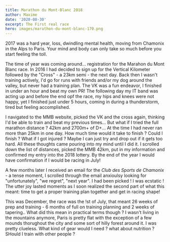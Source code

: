 ```yaml
---
title: Marathon du Mont-Blanc 2018
author: Maxime
date: '2020-08-30'
excerpt: The First real race
hero: images/marathon-du-mont-blanc-170.png
---
```

2017 was a hard year, loss, dwindling mental health, moving from Chamonix in the Alps to Paris. Your mind and body can only take so much before you start feeling the toll.

The time of year was coming around... registration for the Marahon du Mont Blanc race. In 2016 I had decided to sign up for the Vertical Kilometer followed by the "Cross" - a 23km semi - the next day. Back then I wasn't training actively, I'd go for runs with friends and/or my dog around the valley, but never had a training plan. The VK was a fun endeavor, I finished in under an hour and beat my own PR! The following day my IT band was acting up and before the end opf the race, my hips and knees were not happy, yet I finished just under 5 hours, coming in during a thunderstorm, tired but feeling accomplished.

I navigated to the MMB website, picked the VK and the cross again, thinking I'd be able to train and beat my previous times... But what if I tried the full marathon distance ? 42km and 2700m+ of D+... At the time I had never ran more than 25km in one day. How much time would it take to finish ? Could I finish ? What if I got injured ? Maybe I can just try and drop out if it gets too hard. All these thoughts came pouring into my mind until I did it. I scrolled down the list of distances, picked the MMB 42km, put in my information and confirmed my entry into the 2018 lottery. By the end of the year I would have confirmation if I would be racing in July!

A few months later I received an email for the *Club des Sports de Chamonix -* a tense moment, I scrolled through the email anxioulsy looking for "unfortunately", "we regret", "next year". I had been picked ! I was ecstatic ! The utter joy lasted moments as I soon realized the second part of what this meant: time to get a proper training plan together and get in racing shape!

This was December, the race was the !st of July, that meant 26 weeks of prep and training - 6 months of full on training planning and 2 weeks of tapering.. What did this mean in practical terms though ? I wasn't living in the mountains anymore, Paris is pretty flat with the exception of a few mounds thorughout the city and some sort of hilly forest around it. I was pretty clueless. What kind of gear would I need ? what about nutrition ? SHould I train with other people ?
